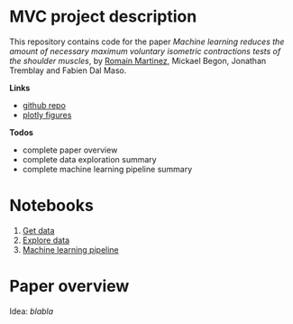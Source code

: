 # MVC project description

This repository contains code for the paper _Machine learning reduces the amount of necessary maximum voluntary isometric contractions tests of the shoulder muscles_, by [Romain Martinez](https://github.com/romainmartinez), Mickael Begon, Jonathan Tremblay and Fabien Dal Maso.

**Links**
- [github repo](https://github.com/romainmartinez/mvc)
- [plotly figures](https://plot.ly/organize/romainmartinez:114)

**Todos**
- complete paper overview
- complete data exploration summary
- complete machine learning pipeline summary

# Notebooks
1. [Get data](http://htmlpreview.github.io/?https://github.com/romainmartinez/mvc/blob/master/share/notebooks/0_get_data.html)
2. [Explore data](http://htmlpreview.github.io/?https://github.com/romainmartinez/mvc/blob/master/share/notebooks/1_explore_data.html)
3. [Machine learning pipeline](http://htmlpreview.github.io/?https://github.com/romainmartinez/mvc/blob/master/share/notebooks/2_ml_pipeline.html)

# Paper overview
Idea: _blabla_
